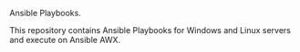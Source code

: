 Ansible Playbooks.

This repository contains Ansible Playbooks for Windows and Linux servers and execute on Ansible AWX.
